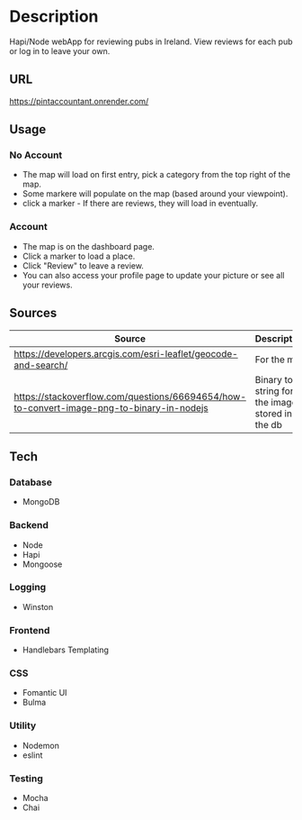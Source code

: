 # **Description**

Hapi/Node webApp for reviewing pubs in Ireland.
View reviews for each pub or log in to leave your own.


## **URL**

<https://pintaccountant.onrender.com/>

## **Usage**

### No Account

- The map will load on first entry, pick a category from the top right of the map.
- Some markere will populate on the map (based around your viewpoint).
- click a marker - If there are reviews, they will load in eventually.

### Account

- The map is on the dashboard page.
- Click a marker to load a place.
- Click "Review" to leave a review.
- You can also access your profile page to update your picture or see all your reviews.

## Sources

| Source                                                                                      | Description                                      |
| ------------------------------------------------------------------------------------------- | ------------------------------------------------ |
| <https://developers.arcgis.com/esri-leaflet/geocode-and-search/>                            | For the map                                      |
| <https://stackoverflow.com/questions/66694654/how-to-convert-image-png-to-binary-in-nodejs> | Binary to string for the images stored in the db |


## **Tech**

### **Database**

- MongoDB

### **Backend**

- Node
- Hapi
- Mongoose

### **Logging**

- Winston

### **Frontend**

- Handlebars Templating

### **CSS**

- Fomantic UI
- Bulma

### **Utility**

- Nodemon
- eslint

### **Testing**

- Mocha
- Chai
